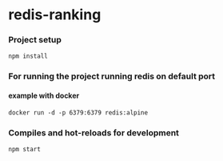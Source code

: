 # redis-ranking

### Project setup
```
npm install
```
### For running the project running redis on default port
#### example with docker
```
docker run -d -p 6379:6379 redis:alpine
```
### Compiles and hot-reloads for development
```
npm start
```
